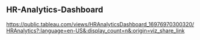 ## HR-Analytics-Dashboard

https://public.tableau.com/views/HRAnalyticsDashboard_16976970300320/HRAnalytics?:language=en-US&:display_count=n&:origin=viz_share_link
